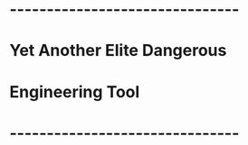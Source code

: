 # -------------------------------
# Yet Another Elite Dangerous 
# Engineering Tool
# -------------------------------